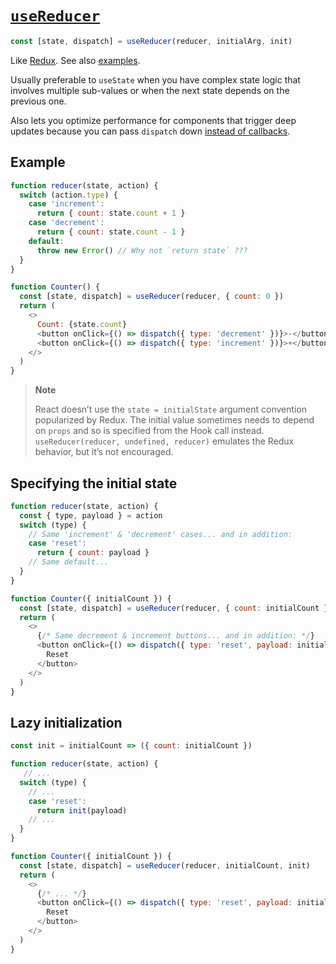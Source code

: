 # [`useReducer`](https://reactjs.org/docs/hooks-reference.html#usereducer)

```js
const [state, dispatch] = useReducer(reducer, initialArg, init)
```

Like [Redux](https://redux.js.org/).
See also [examples](https://github.com/reduxjs/redux/tree/master/examples).

Usually preferable to `useState` when you have complex state logic that involves multiple sub-values or when the next state depends on the previous one.

Also lets you optimize performance for components that trigger deep updates because you can pass `dispatch` down
[instead of callbacks](https://reactjs.org/docs/hooks-faq.html#how-to-avoid-passing-callbacks-down).

## Example

```js
function reducer(state, action) {
  switch (action.type) {
    case 'increment':
      return { count: state.count + 1 }
    case 'decrement':
      return { count: state.count - 1 }
    default:
      throw new Error() // Why not `return state` ???
  }
}

function Counter() {
  const [state, dispatch] = useReducer(reducer, { count: 0 })
  return (
    <>
      Count: {state.count}
      <button onClick={() => dispatch({ type: 'decrement' })}>-</button>
      <button onClick={() => dispatch({ type: 'increment' })}>+</button>
    </>
  )
}
```

>**Note**
>
>React doesn’t use the `state = initialState` argument convention popularized by Redux.
>The initial value sometimes needs to depend on `props` and so is specified from the Hook call instead.
>`useReducer(reducer, undefined, reducer)` emulates the Redux behavior, but it’s not encouraged.

## Specifying the initial state


```js
function reducer(state, action) {
  const { type, payload } = action
  switch (type) {
    // Same 'increment' & 'decrement' cases... and in addition:
    case 'reset':
      return { count: payload }
    // Same default...
  }
}

function Counter({ initialCount }) {
  const [state, dispatch] = useReducer(reducer, { count: initialCount })
  return (
    <>
      {/* Same decrement & increment buttons... and in addition: */}
      <button onClick={() => dispatch({ type: 'reset', payload: initialCount })}>
        Reset
      </button>
    </>
  )
}
```

## Lazy initialization

```js
const init = initialCount => ({ count: initialCount })

function reducer(state, action) {
   // ...
  switch (type) {
    // ...
    case 'reset':
      return init(payload)
    // ...
  }
}

function Counter({ initialCount }) {
  const [state, dispatch] = useReducer(reducer, initialCount, init)
  return (
    <>
      {/* ... */}
      <button onClick={() => dispatch({ type: 'reset', payload: initialCount })}>
        Reset
      </button>
    </>
  )
}
```
